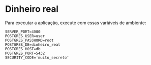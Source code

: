 # Dinheiro real

Para executar a aplicação, execute com essas variáveis de ambiente:

``` terminal
SERVER_PORT=4000
POSTGRES_USER=user
POSTGRES_PASSWORD=root
POSTGRES_DB=dinheiro_real
POSTGRES_HOST=db
POSTGRES_PORT=5432
SECURITY_CODE='muito_secreto'
```
